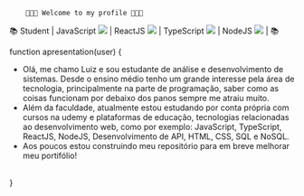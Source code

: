         👨🏼‍💻 Welcome to my profile 👨🏼‍💻

 📚 Student | JavaScript <img src="https://cdn.jsdelivr.net/gh/devicons/devicon/icons/javascript/javascript-original.svg" />
           | ReactJS <img src="https://cdn.jsdelivr.net/gh/devicons/devicon/icons/react/react-original.svg" /> 
           | TypeScript <img src="https://cdn.jsdelivr.net/gh/devicons/devicon/icons/typescript/typescript-original.svg" />
           | NodeJS <img src="https://cdn.jsdelivr.net/gh/devicons/devicon/icons/nodejs/nodejs-original.svg" /> 
           | 📚
 
 function apresentation(user) {
 <br>
 - Olá, me chamo Luiz e sou estudante de análise e desenvolvimento de sistemas. Desde o ensino médio tenho um grande interesse pela área de tecnologia, principalmente na parte de programação, saber como as coisas funcionam por debaixo dos panos sempre me atraiu muito. 
 - Além da faculdade, atualmente estou estudando por conta própria com cursos na udemy e plataformas de educação, tecnologias relacionadas ao desenvolvimento web, como por exemplo: JavaScript, TypeScript, ReactJS, NodeJS, Desenvolvimento de API, HTML, CSS, SQL e NoSQL.
 - Aos poucos estou construindo meu repositório para em breve melhorar meu portifólio!
<br>
}
